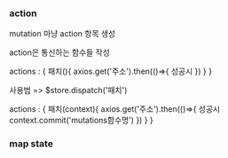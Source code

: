 ### action

mutation 마냥 action 항목 생성

action은 통신하는 함수들 작성


actions : {
  패치(){
    axios.get('주소').then(()=>{ 
      성공시 
    })
  }
}


사용법 => $store.dispatch('패치')


actions : {
  패치(context){
    axios.get('주소').then(()=>{ 
     성공시 context.commit('mutations함수명') 
    })
  }
}


### map state

